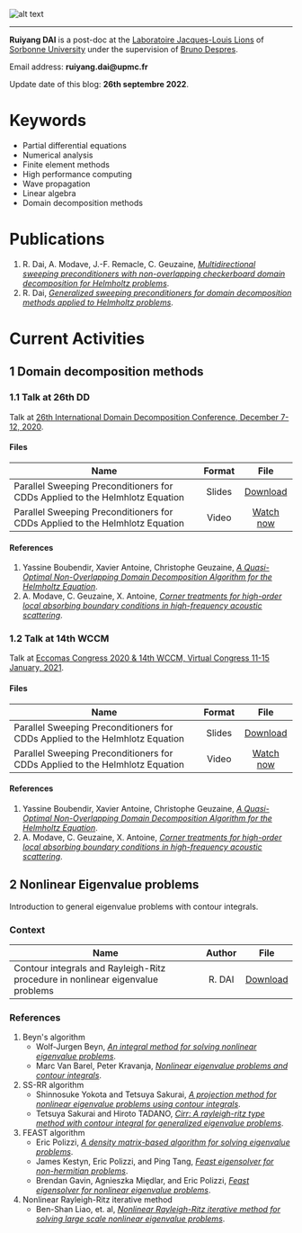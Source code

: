 ![alt text](./READMEFILES/homepage_pic.jpg "Homepage Pic")

---

**Ruiyang DAI** is a post-doc at the [Laboratoire Jacques-Louis Lions](https://www.ljll.math.upmc.fr/) of [Sorbonne University](https://www.sorbonne-universite.fr/) under the supervision of [Bruno Despres](https://www.ljll.math.upmc.fr/despres/).


Email address: __ruiyang.dai@upmc.fr__

Update date of this blog: **26th septembre 2022**.

# Keywords

+ Partial differential equations
+ Numerical analysis
+ Finite element methods
+ High performance computing
+ Wave propagation
+ Linear algebra
+ Domain decomposition methods

# Publications 

1.  R. Dai, A. Modave, J.-F. Remacle, C. Geuzaine, [*Multidirectional sweeping preconditioners with non-overlapping checkerboard domain decomposition for Helmholtz problems*](https://www.sciencedirect.com/science/article/pii/S0021999121007828).
2.  R. Dai, [*Generalized sweeping preconditioners for domain decomposition methods applied to Helmholtz problems*](https://dial.uclouvain.be/pr/boreal/object/boreal:258030).

# Current Activities

## 1 Domain decomposition methods

### 1.1 Talk at 26th DD

Talk at [26th International Domain Decomposition Conference, December 7-12, 2020](https://www.math.cuhk.edu.hk/conference/dd26/?Conference-Home).

#### Files 

| Name   | Format   | File     |
| ------ | :------: | :------: |
| Parallel Sweeping Preconditioners for CDDs Applied to the Helmhlotz Equation  | Slides | [Download](https://www.math.cuhk.edu.hk/conference/dd26/userfiles/downloads/slides/slides_ruiyangdai.pdf) |
| Parallel Sweeping Preconditioners for CDDs Applied to the Helmhlotz Equation  | Video  | [Watch now](https://cuhk.zoom.us/rec/play/yWLSCp07D-NiaBPXXnAXEdnJyM0zFZBySKPXhKRaDq3RbPMwudbT9sHQDyoWQy8u1H6-X8osx_ckVAVq.C6GXqhwCIWKXpGRB?_x_zm_rhtaid=414&_x_zm_rtaid=ZG9sE8xfSLC3QEEGFA1Smg.1607569135088.cec95c4ba62049fca41af64024723fe6&autoplay=true&startTime=1607434210000) |

#### References

1.  Yassine Boubendir, Xavier Antoine, Christophe Geuzaine, [*A Quasi-Optimal Non-Overlapping Domain Decomposition Algorithm for the Helmholtz Equation*](https://hal.archives-ouvertes.fr/hal-00573550/document).
2.  A. Modave, C. Geuzaine, X. Antoine, [*Corner treatments for high-order local absorbing boundary conditions in high-frequency acoustic scattering*](https://reader.elsevier.com/reader/sd/pii/S0021999119307351?token=92F0F4F3F187F62E6BD38BCE4698675075D1381A9846D684D18D0E3A27F39351BB1859F7C7F0F562294E0C0798E442A4).

### 1.2 Talk at 14th WCCM

Talk at [Eccomas Congress 2020 \& 14th WCCM, Virtual Congress 11-15 January, 2021](https://www.wccm-eccomas2020.org/).

#### Files 

| Name   | Format   | File     |
| ------ | :------: | :------: |
| Parallel Sweeping Preconditioners for CDDs Applied to the Helmhlotz Equation  | Slides | [Download]() |
| Parallel Sweeping Preconditioners for CDDs Applied to the Helmhlotz Equation  | Video  | [Watch now](https://studio.slideslive.com/web_recorder/share/20201128T150506Z__WCCM-ECCOMAS20__1810__parallel-sweeping-precondition?s=139c1733-d62b-42b9-9ba7-2b486284cf2b) |

#### References

1.  Yassine Boubendir, Xavier Antoine, Christophe Geuzaine, [*A Quasi-Optimal Non-Overlapping Domain Decomposition Algorithm for the Helmholtz Equation*](https://hal.archives-ouvertes.fr/hal-00573550/document).
2.  A. Modave, C. Geuzaine, X. Antoine, [*Corner treatments for high-order local absorbing boundary conditions in high-frequency acoustic scattering*](https://reader.elsevier.com/reader/sd/pii/S0021999119307351?token=92F0F4F3F187F62E6BD38BCE4698675075D1381A9846D684D18D0E3A27F39351BB1859F7C7F0F562294E0C0798E442A4).

## 2 Nonlinear Eigenvalue problems

Introduction to general eigenvalue problems with contour integrals.

### Context 

| Name   | Author   | File     |
| ------ | :------: | :------: |
| Contour integrals and Rayleigh-Ritz procedure in nonlinear eigenvalue problems  | R. DAI | [Download](https://gitlab.com/ruiyang/blog/-/raw/master/READMEFILES/ci_rr_full.pdf?inline=false) |

### References
1. Beyn's algorithm 
    + Wolf-Jurgen Beyn, [*An integral method for solving nonlinear eigenvalue problems*](https://www.sciencedirect.com/science/article/pii/S0024379511002540).
    + Marc Van Barel, Peter Kravanja, [*Nonlinear eigenvalue problems and contour integrals*](https://www.sciencedirect.com/science/article/pii/S037704271500374X).
2. SS-RR algorithm 
    + Shinnosuke Yokota and Tetsuya Sakurai, [*A projection method for nonlinear eigenvalue problems using contour integrals*](https://www.jstage.jst.go.jp/article/jsiaml/5/0/5_41/_article/-char/en).
    + Tetsuya Sakurai and Hiroto TADANO, [*Cirr: A rayleigh-ritz type method with contour integral for generalized eigenvalue problems*](https://projecteuclid.org/download/pdf_1/euclid.hokmj/1272848031).
3. FEAST algorithm 
    + Eric Polizzi, [*A density matrix-based algorithm for solving eigenvalue problems*](https://arxiv.org/pdf/0901.2665.pdf).
    + James Kestyn, Eric Polizzi, and Ping Tang, [*Feast eigensolver for non-hermitian problems*](https://arxiv.org/pdf/1506.04463.pdf).
    + Brendan Gavin, Agnieszka Miȩdlar, and Eric Polizzi, [*Feast eigensolver for nonlinear eigenvalue problems*](https://arxiv.org/pdf/1801.09794.pdf).
4. Nonlinear Rayleigh-Ritz iterative method
    + Ben-Shan Liao, et. al, [*Nonlinear Rayleigh-Ritz iterative method for solving large scale nonlinear eigenvalue problems*](https://projecteuclid.org/download/pdf_1/euclid.twjm/1500405872).

